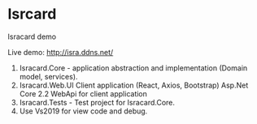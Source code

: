 # Isrcard
Isracard demo

Live demo:
http://isra.ddns.net/

1. Isracard.Core - application abstraction and implementation (Domain model, services).
2. Isracard.Web.UI 
   Client application (React, Axios, Bootstrap)
   Asp.Net Core 2.2 WebApi for client application
3. Isracard.Tests - Test project for Isracard.Core.
4. Use Vs2019 for view code and debug.

   

